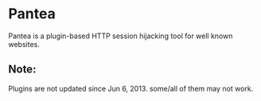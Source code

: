 # Pantea 

Pantea is a plugin-based HTTP session hijacking tool for well known websites.

## Note:

Plugins are not updated since  Jun 6, 2013. some/all of them may not work. 
